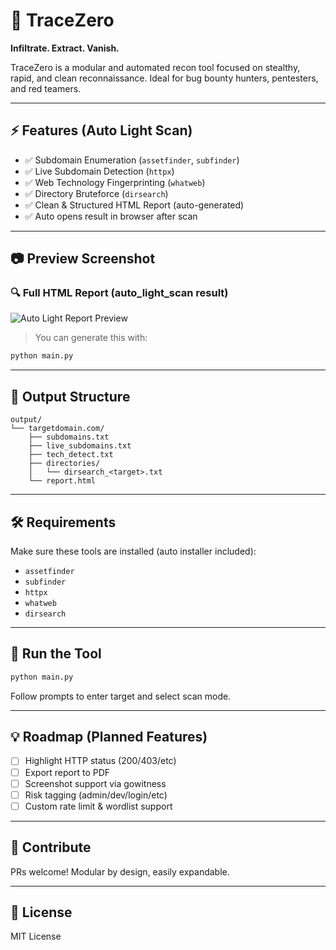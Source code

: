 # 🦊 TraceZero

**Infiltrate. Extract. Vanish.**

TraceZero is a modular and automated recon tool focused on stealthy, rapid, and clean reconnaissance. Ideal for bug bounty hunters, pentesters, and red teamers.

---

## ⚡ Features (Auto Light Scan)

- ✅ Subdomain Enumeration (`assetfinder`, `subfinder`)
- ✅ Live Subdomain Detection (`httpx`)
- ✅ Web Technology Fingerprinting (`whatweb`)
- ✅ Directory Bruteforce (`dirsearch`)
- ✅ Clean & Structured HTML Report (auto-generated)
- ✅ Auto opens result in browser after scan

---

## 📷 Preview Screenshot

### 🔍 Full HTML Report (auto_light_scan result)
![Auto Light Report Preview](screenshots/report_preview.png)

> You can generate this with:
```bash
python main.py
```

---

## 📁 Output Structure
```
output/
└── targetdomain.com/
    ├── subdomains.txt
    ├── live_subdomains.txt
    ├── tech_detect.txt
    ├── directories/
    │   └── dirsearch_<target>.txt
    └── report.html
```

---

## 🛠 Requirements

Make sure these tools are installed (auto installer included):
- `assetfinder`
- `subfinder`
- `httpx`
- `whatweb`
- `dirsearch`

---

## 🚀 Run the Tool
```bash
python main.py
```
Follow prompts to enter target and select scan mode.

---

## 💡 Roadmap (Planned Features)
- [ ] Highlight HTTP status (200/403/etc)
- [ ] Export report to PDF
- [ ] Screenshot support via gowitness
- [ ] Risk tagging (admin/dev/login/etc)
- [ ] Custom rate limit & wordlist support

---

## 🤝 Contribute
PRs welcome! Modular by design, easily expandable.

---

## 📜 License
MIT License

